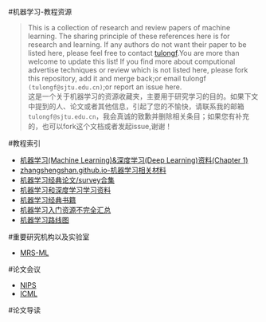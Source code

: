 #机器学习-教程资源
>This is a collection of research and review papers of machine learning. The sharing principle of these references here is for research and learning.
If any authors do not want their paper to be listed here, please feel free to contact [tulongf](https://github.com/Tulongf/).You are more than welcome to update this list! If you find more about computional advertise techniques or review which is not listed here, please fork this repository, add it and merge back;or email tulongf `(tulongf@sjtu.edu.cn)`;or report an issue here.<br> 
>这是一个关于机器学习的资源收藏夹，主要用于研究学习的目的。如果下文中提到的人、论文或者其他信息，引起了您的不愉快，请联系我的邮箱`tulongf@sjtu.edu.cn`，我会真诚的致歉并删除相关条目；如果您有补充的，也可以fork这个文档或者发起issue,谢谢！<br> 

#教程索引
* [机器学习(Machine Learning)&深度学习(Deep Learning)资料(Chapter 1)](https://github.com/ty4z2008/Qix/blob/master/dl.md)
* [zhangshengshan.github.io-机器学习相关材料](http://zhangshengshan.github.io/2016/07/13/%E6%9C%BA%E5%99%A8%E5%AD%A6%E4%B9%A0%E7%9B%B8%E5%85%B3%E6%9D%90%E6%96%99/)
* [机器学习经典论文/survey合集](http://suanfazu.com/t/ji-qi-xue-xi-jing-dian-lun-wen-slash-surveyhe-ji/14)
* [机器学习和深度学习学习资料](http://suanfazu.com/t/ji-qi-xue-xi-he-shen-du-xue-xi-xue-xi-zi-liao/126)
* [机器学习经典书籍](http://suanfazu.com/t/topic/15)
* [机器学习入门资源不完全汇总](http://ml.memect.com/article/machine-learning-guide.html)
* [机器学习路线图](http://www.ppvke.com/Blog/archives/36900)

#重要研究机构以及实验室
* [MRS-ML](https://www.microsoft.com/en-us/research/group/machine-learning-research-group/)

#论文会议
* [NIPS](https://papers.nips.cc/)
* [ICML](http://jmlr.org/proceedings/)

#论文导读

